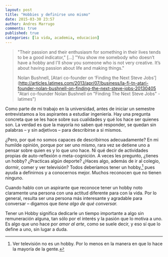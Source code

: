 ```yaml
---
layout: post
title: "Hobbies y definirse uno mismo"
date: 2015-03-30 23:57
author: Andres Marrugo
comments: true
published: true
categories: [la vida, academia, educacion]
---
```



> "Their passion and their enthusiasm for something in their lives tends to be a good indicator," […] "You show me somebody who doesn’t have a hobby and I'll show you someone who is not very creative. It’s about having passion about life and making things."
>
> Nolan Bushnell, [Atari co-founder on ‘Finding the Next Steve Jobs’](http://articles.latimes.com/2013/apr/07/business/la-fi-tn-atari-founder-nolan-bushnell-on-finding-the-next-steve-jobs-20130405 "Atari co-founder Nolan Bushnell on "Finding The Next Steve Jobs" - latimes")

Como parte de mi trabajo en la universidad, antes de iniciar un semestre entrevistamos a los aspirantes a estudiar ingeniería. Hay una pregunta concreta que se les hace sobre sus cualidades y qué los hace ser quienes son. La verdad es que la mayoría no saben qué responder, se quedan sin palabras – y sin adjetivos – para describirse a si mismos. 

<!-- more -->

¿Pero, por qué no somos capaces de describirnos adecuadamente? En mi humilde opinión, porque por ser uno mismo, rara vez se detiene uno a pensar sobre quien es y lo que uno hace. Ni qué decir de actividades propias de auto-reflexión o meta-cognición. A veces les pregunto, ¿tienes un hobby? ¿Practicas algún deporte? ¿Haces algo, además de ir al colegio, dormir, comer y ver televisión? Todos deberíamos tener un hobby,[^fn1] pues ayuda a definirnos y a conocernos mejor. Muchos reconocen que no tienen ninguno.

Cuando hablo con un aspirante que reconoce tener un hobby noto claramente una persona con una actitud diferente para con la vida. Por lo general, resulta ser una persona más interesante y agradable para conversar – digamos que *tiene algo de qué conversar.*

Tener un Hobby significa dedicarle un tiempo importante a algo sin remuneración alguna, tan sólo por el interés y la pasión que lo motiva a uno. Es algo que uno hace por *amor al arte*, como se suele decir, y eso sí que lo define a uno, sin lugar a duda. 



[^fn1]: Ver televisión no es un hobby. Por lo menos en la manera en que lo hace la mayoría de la gente. 